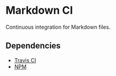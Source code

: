 # Markdown CI

Continuous integration for Markdown files.

## Dependencies

* [Travis CI](https://travis-ci.com)
* [NPM](https://www.npmjs.com/)
